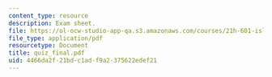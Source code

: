 ```yaml
---
content_type: resource
description: Exam sheet.
file: https://ol-ocw-studio-app-qa.s3.amazonaws.com/courses/21h-601-islam-the-middle-east-and-the-west-fall-2006/4466da2f21bdc1adf9a2375622edef21_quiz_final.pdf
file_type: application/pdf
resourcetype: Document
title: quiz_final.pdf
uid: 4466da2f-21bd-c1ad-f9a2-375622edef21
---
```

